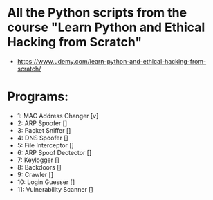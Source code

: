 # All the Python scripts from the course "Learn Python and Ethical Hacking from Scratch"
  - https://www.udemy.com/learn-python-and-ethical-hacking-from-scratch/  

# Programs: 

  - 1: MAC Address Changer [v] 
  - 2: ARP Spoofer []
  - 3: Packet Sniffer []
  - 4: DNS Spoofer []
  - 5: File Interceptor []
  - 6: ARP Spoof Dectector []
  - 7: Keylogger []
  - 8: Backdoors []
  - 9: Crawler []
  - 10: Login Guesser []
  - 11: Vulnerability Scanner []
